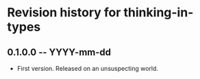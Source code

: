 # Revision history for thinking-in-types

## 0.1.0.0 -- YYYY-mm-dd

* First version. Released on an unsuspecting world.
